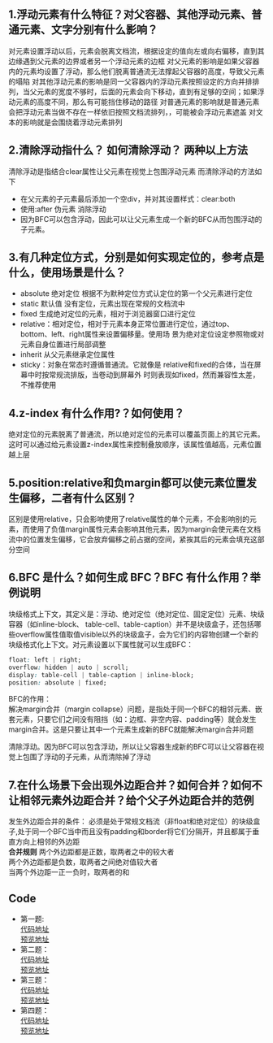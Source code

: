 
## 1.浮动元素有什么特征？对父容器、其他浮动元素、普通元素、文字分别有什么影响？
对元素设置浮动以后，元素会脱离文档流，根据设定的值向左或向右偏移，直到其边缘遇到父元素的边界或者另一个浮动元素的边框
对父元素的影响是如果父容器内的元素均设置了浮动，那么他们脱离普通流无法撑起父容器的高度，导致父元素的塌陷
对其他浮动元素的影响是同一父容器内的浮动元素按照设定的方向并排排列，当父元素的宽度不够时，后面的元素会向下移动，直到有足够的空间；如果浮动元素的高度不同，那么有可能挡住移动的路径
对普通元素的影响就是普通元素会把浮动元素当做不存在一样依旧按照文档流排列，，可能被会浮动元素遮盖
对文本的影响就是会围绕着浮动元素排列
## 2.清除浮动指什么？ 如何清除浮动？ 两种以上方法
清除浮动是指结合clear属性让父元素在视觉上包围浮动元素
而清除浮动的方法如下  
- 在父元素的子元素最后添加一个空div，并对其设置样式：clear:both
- 使用:after 伪元素 消除浮动
- 因为BFC可以包含浮动，因此可以让父元素生成一个新的BFC从而包围浮动的子元素。
## 3.有几种定位方式，分别是如何实现定位的，参考点是什么，使用场景是什么？
- absolute 绝对定位 根据不为默种定位方式认定位的第一个父元素进行定位
- static 默认值 没有定位，元素出现在常规的文档流中
- fixed 生成绝对定位的元素，相对于浏览器窗口进行定位
- relative：相对定位，相对于元素本身正常位置进行定位，通过top、bottom、left、right属性来设置偏移量。使用场 景为绝对定位设定参照物或对元素自身位置进行局部调整
- inherit 从父元素继承定位属性
- sticky：对象在常态时遵循普通流。它就像是 relative和fixed的合体，当在屏幕中时按常规流排版，当卷动到屏幕外 时则表现如fixed，然而兼容性太差，不推荐使用
## 4.z-index 有什么作用?？如何使用？
绝对定位的元素脱离了普通流，所以绝对定位的元素可以覆盖页面上的其它元素。这时可以通过给元素设置z-index属性来控制叠放顺序，该属性值越高，元素位置越上层
## 5.position:relative和负margin都可以使元素位置发生偏移，二者有什么区别？
区别是使用relative，只会影响使用了relative属性的单个元素，不会影响别的元素，而使用了负值margin属性元素会影响其他元素，因为margin会使元素在文档流中的位置发生偏移，它会放弃偏移之前占据的空间，紧挨其后的元素会填充这部分空间
## 6.BFC 是什么？如何生成 BFC？BFC 有什么作用？举例说明
块级格式上下文，其定义是：浮动、绝对定位（绝对定位、固定定位）元素、块级容器（如inline-block、 table-cell、table-caption）并不是块级盒子，还包括哪些overflow属性值取值visible以外的块级盒子，会为它们的内容物创建一个新的块级格式化上下文。对元素设置以下属性就可以生成BFC：
```CSS
float: left | right;
overflow: hidden | auto | scroll;
display: table-cell | table-caption | inline-block;
position: absolute | fixed;
```
BFC的作用：  
解决margin合并（margin collapse）问题，是指处于同一个BFC的相邻元素、嵌套元素，只要它们之间没有阻挡（如：边框、非空内容、padding等）就会发生margin合并。这是只要让其中一个元素生成新的BFC就能解决margin合并问题  

清除浮动。因为BFC可以包含浮动，所以让父容器生成新的BFC可以让父容器在视觉上包围了浮动的子元素，从而清除掉了浮动
## 7.在什么场景下会出现外边距合并？如何合并？如何不让相邻元素外边距合并？给个父子外边距合并的范例
发生外边距合并的条件：
必须是处于常规文档流（非float和绝对定位）的块级盒子,处于同一个BFC当中而且没有padding和border将它们分隔开，并且都属于垂直方向上相邻的外边距  
**合并规则** 
两个外边距都是正数，取两者之中的较大者  
两个外边距都是负数，取两者之间绝对值较大者  
当两个外边距一正一负时，取两者的和
## Code
- 第一题:  
[代码地址](https://github.com/BernieLai/blog/blob/master/task10/t10_d1.html)  
[预览地址](https://bernielai.github.io/blog/task10/t10_d1)
- 第二题：  
[代码地址](https://github.com/BernieLai/blog/blob/master/task10/t10_d2.html)  
[预览地址](https://bernielai.github.io/blog/task10/t10_d2)
- 第三题：  
[代码地址](https://github.com/BernieLai/blog/blob/master/task10/t10_d3.html)  
[预览地址](https://bernielai.github.io/blog/task10/t10_d3)
- 第四题：  
[代码地址](https://github.com/BernieLai/blog/blob/master/task10/t10_d4.html)  
[预览地址](https://bernielai.github.io/blog/task10/t10_d4)

